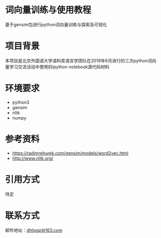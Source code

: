 # 词向量训练与使用教程
 基于gensim包进行python词向量训练与探索及可视化
# 项目背景
本项目是北京外国语大学语料库语言学团队在2019年6月进行的三次python词向量学习交流活动中使用的ipython notebook源代码材料
# 环境要求
- python3
- gensim
- nltk
- numpy
# 参考资料
- https://radimrehurek.com/gensim/models/word2vec.html
- http://www.nltk.org/
# 引用方式
待定
# 联系方式
邮件地址：dhljxgz@163.com
